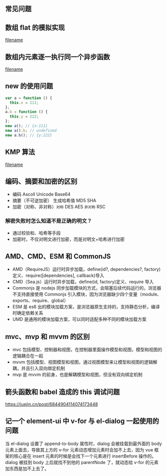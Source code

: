 ## 常见问题 <!-- {docsify-ignore} -->

## 数组 flat 的模拟实现

[filename](./code/fackFlat.js ":include")

## 数组内元素逐一执行同一个异步函数

[filename](./code/asyncForeach.js ":include")

## new 的使用问题

```js
var a = function () {
  this.x = 111;
};
a.b = function () {
  this.y = 222;
};
new a(); // {x:111}
new a().b; // undefined
new a.b(); // {y:222}
```

## KMP 算法

[filename](./code/kmp.js ":include")

## 编码、摘要和加密的区别

- 编码 Ascoll Unicode Base64
- 摘要（不可逆加密） 生成哈希值 MD5 SHA
- 加密（对称、非对称）`对称` DES AES `非对称` RSC

### 解密失败时怎么知道不是正确的明文？

- 通过校验和、哈希等手段
- 加密时，不仅对明文进行加密，而是对明文+哈希进行加密

## AMD、CMD、ESM 和 CommonJS

- AMD（RequireJS）运行时异步加载，define(id?, dependencies?, factory)定义、require([dependencies], callback)导入
- CMD（Sea.js）运行时异步加载，define(id, factory)定义、require 导入
- Commonjs 是 nodejs 同步加载模块的方式，会阻塞后续代码运行的，浏览器不支持直接使用 Commonjs 引入模块，因为浏览器缺少四个变量（module、exports、require、global）
- ESM 是 es6 出的模块加载方案，是浏览器原生支持的，支持静态分析，编译时确定依赖关系
- UMD 是通用的模块加载方案，可以同时适配多种不同的模块加载方案

## mvc、mvp 和 mvvm 的区别

- mvc 包括模型、控制器和视图，在控制器里面操作模型和视图，模型和视图的逻辑耦合在一起
- mvvm 包括模型、视图模型和视图，通过视图模型来让模型和视图的逻辑解耦，并且引入双向绑定机制
- mvp 是 mvvm 的前身，也是解耦模型和视图，但没有双向绑定机制

## 箭头函数和 babel 造成的 this 调试问题

https://juejin.cn/post/6844904114074173448

## 记一个 element-ui 中 v-for 与 el-dialog 一起使用的问题

当 el-dialog 设置了 append-to-body 属性时，dialog 会被挂载到最外面的 body 元素上面去，导致其上方的 v-for 元素动态增加元素时会加不上去，因为 vue 框架的核心是在 insert 元素的时候是会找下一个元素进行 insertBefore 操作的。dialog 被挂到 body 上后就找不到他的 parentNode 了，就动态给 v-for 的元素加东西是加不上去了。

